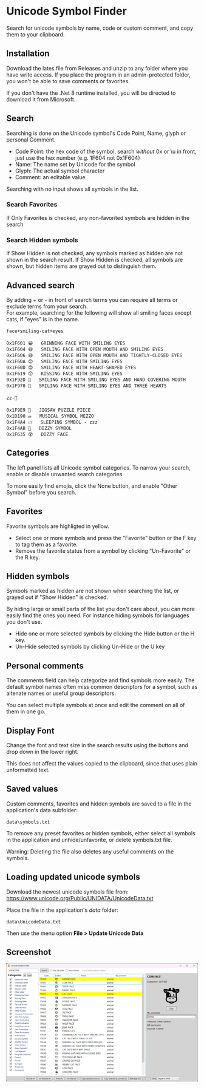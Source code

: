 # Unicode Symbol Finder

Search for unicode symbols by name, code or custom comment, and copy them to your clipboard.

## Installation

Download the lates file from Releases and unzip to any folder where you have write access. If you place the program in an admin-protected folder, you won't be able to save comments or favorites.

If you don't have the .Net 8 runtime installed, you will be directed to download it from Microsoft.

## Search

Searching is done on the Unicode symbol's Code Point, Name, glyph or personal Comment.
- Code Point: the hex code of the symbol, search *without* 0x or \u in front, just use the hex number (e.g. 1F604 not 0x1F604)
- Name: The name set by Unicode for the symbol
- Glyph: The actual symbol character
- Comment: an editable value

Searching with no input shows all symbols in the list.

### Search Favorites
If Only Favorites is checked, any non-favorited symbols are hidden in the search

### Search Hidden symbols
If Show Hidden is not checked, any symbols marked as hidden are not shown in the search result.
If Show Hidden is checked, all symbols are shown, but hidden items are grayed out to distinguish them.

## Advanced search

By adding + or - in front of search terms you can require all terms or exclude terms from your search.  
For example, searching for the following will show all smiling faces except cats, if "eyes" is in the name.

    face+smiling-cat+eyes

    0x1F601	😁	GRINNING FACE WITH SMILING EYES
    0x1F604	😄	SMILING FACE WITH OPEN MOUTH AND SMILING EYES
    0x1F606	😆	SMILING FACE WITH OPEN MOUTH AND TIGHTLY-CLOSED EYES
    0x1F60A	😊	SMILING FACE WITH SMILING EYES
    0x1F60D	😍	SMILING FACE WITH HEART-SHAPED EYES
    0x1F619	😙	KISSING FACE WITH SMILING EYES
    0x1F92D	🤭	SMILING FACE WITH SMILING EYES AND HAND COVERING MOUTH
    0x1F970	🥰	SMILING FACE WITH SMILING EYES AND THREE HEARTS

    zz-🍕

    0x1F9E9	🧩	JIGSAW PUZZLE PIECE
    0x1D190	𝆐	MUSICAL SYMBOL MEZZO
    0x1F4A4	💤	SLEEPING SYMBOL - zzz
    0x1F4AB	💫	DIZZY SYMBOL
    0x1F635	😵	DIZZY FACE

## Categories

The left panel lists all Unicode symbol categories. To narrow your search, enable or disable unwanted search categories.

To more easily find emojis, click the None button, and enable "Other Symbol" before you search.

## Favorites

Favorite symbols are highligted in yellow.

- Select one or more symbols and press the "Favorite" button or the F key to tag them as a favorite.
- Remove the favorite status from a symbol by clicking "Un-Favorite" or the R key.

## Hidden symbols

Symbols marked as hidden are not shown when searching the list, or grayed out if "Show Hidden" is checked.

By hiding large or small parts of the list you don't care about, you can more easily find the ones you need. For instance hiding symbols for languages you don't use.  

- Hide one or more selected symbols by clicking the Hide button or the H key.
- Un-Hide selected symbols by clicking Un-Hide or the U key

## Personal comments

The comments field can help categorize and find symbols more easily. The default symbol names often miss common descriptors for a symbol, such as altenate names or useful group descriptors.

You can select multiple symbols at once and edit the comment on all of them in one go.

## Display Font

Change the font and text size in the search results using the buttons and drop down in the lower right.

This does not affect the values copied to the clipboard, since that uses plain unformatted text.

## Saved values

Custom comments, favorites and hidden symbols are saved to a file in the application's data subfolder:

    data\symbols.txt

To remove any preset favorites or hidden symbols, either select all symbols in the application and unhide/unfavorite, or delete symbols.txt file.

Warning: Deleting the file also deletes any useful comments on the symbols.

## Loading updated unicode symbols

Download the newest unicode symbols file from:
https://www.unicode.org/Public/UNIDATA/UnicodeData.txt

Place the file in the application's *data* folder:

    data\UnicodeData.txt

Then use the menu option **File > Update Unicode Data**

## Screenshot

![Image](screenshot.png)
